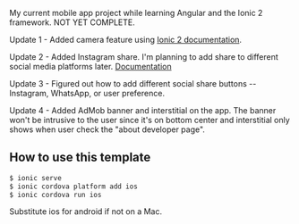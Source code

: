 My current mobile app project while learning Angular and the Ionic 2 framework.  NOT YET COMPLETE. <br /> 

Update 1 - Added camera feature using [Ionic 2 documentation](https://ionicframework.com/docs/native/camera/).

Update 2 - Added Instagram share.  I'm planning to add share to different social media platforms later.  [Documentation](https://ionicframework.com/docs/native/social-sharing/)

Update 3 - Figured out how to add different social share buttons -- Instagram, WhatsApp, or user preference.

Update 4 - Added AdMob banner and interstitial on the app.  The banner won't be intrusive to the user since it's on bottom center
           and interstitial only shows when user check the "about developer page".

## How to use this template

```bash
$ ionic serve 
$ ionic cordova platform add ios
$ ionic cordova run ios
```

Substitute ios for android if not on a Mac.






